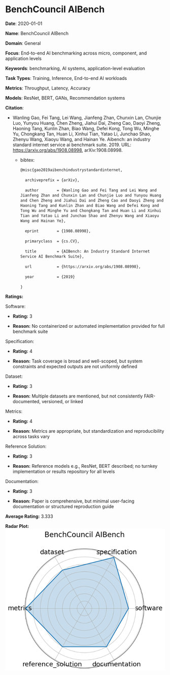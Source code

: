 # BenchCouncil AIBench


**Date**: 2020-01-01


**Name**: BenchCouncil AIBench


**Domain**: General


**Focus**: End-to-end AI benchmarking across micro, component, and application levels


**Keywords**: benchmarking, AI systems, application-level evaluation


**Task Types**: Training, Inference, End-to-end AI workloads


**Metrics**: Throughput, Latency, Accuracy


**Models**: ResNet, BERT, GANs, Recommendation systems


**Citation**:


- Wanling Gao, Fei Tang, Lei Wang, Jianfeng Zhan, Chunxin Lan, Chunjie Luo, Yunyou Huang, Chen Zheng, Jiahui Dai, Zheng Cao, Daoyi Zheng, Haoning Tang, Kunlin Zhan, Biao Wang, Defei Kong, Tong Wu, Minghe Yu, Chongkang Tan, Huan Li, Xinhui Tian, Yatao Li, Junchao Shao, Zhenyu Wang, Xiaoyu Wang, and Hainan Ye. Aibench: an industry standard internet service ai benchmark suite. 2019. URL: https://arxiv.org/abs/1908.08998, arXiv:1908.08998.

  - bibtex:
      ```
      @misc{gao2019aibenchindustrystandardinternet,

        archiveprefix = {arXiv},

        author        = {Wanling Gao and Fei Tang and Lei Wang and Jianfeng Zhan and Chunxin Lan and Chunjie Luo and Yunyou Huang and Chen Zheng and Jiahui Dai and Zheng Cao and Daoyi Zheng and Haoning Tang and Kunlin Zhan and Biao Wang and Defei Kong and Tong Wu and Minghe Yu and Chongkang Tan and Huan Li and Xinhui Tian and Yatao Li and Junchao Shao and Zhenyu Wang and Xiaoyu Wang and Hainan Ye},

        eprint        = {1908.08998},

        primaryclass  = {cs.CV},

        title         = {AIBench: An Industry Standard Internet Service AI Benchmark Suite},

        url           = {https://arxiv.org/abs/1908.08998},

        year          = {2019}

      }

      ```

**Ratings:**


Software:


  - **Rating:** 3


  - **Reason:** No containerized or automated implementation provided for full benchmark suite 


Specification:


  - **Rating:** 4


  - **Reason:** Task coverage is broad and well-scoped, but system constraints and expected outputs are not uniformly defined 


Dataset:


  - **Rating:** 3


  - **Reason:** Multiple datasets are mentioned, but not consistently FAIR-documented, versioned, or linked 


Metrics:


  - **Rating:** 4


  - **Reason:** Metrics are appropriate, but standardization and reproducibility across tasks vary 


Reference Solution:


  - **Rating:** 3


  - **Reason:** Reference models  e.g., ResNet, BERT  described; no turnkey implementation or results repository for all levels 


Documentation:


  - **Rating:** 3


  - **Reason:** Paper is comprehensive, but minimal user-facing documentation or structured reproduction guide 


**Average Rating:** 3.333


**Radar Plot:**
 ![Benchcouncil Aibench radar plot](../../tex/images/benchcouncil_aibench_radar.png)